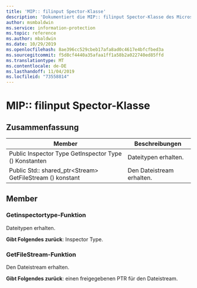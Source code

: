 ```yaml
---
title: 'MIP:: filinput Spector-Klasse'
description: 'Dokumentiert die MIP:: filinput Spector-Klasse des Microsoft Information Protection (MIP) SDK.'
author: msmbaldwin
ms.service: information-protection
ms.topic: reference
ms.author: mbaldwin
ms.date: 10/29/2019
ms.openlocfilehash: 8ae396cc529cbeb17afa8ad0c4617e4bfcfbed3a
ms.sourcegitcommit: f5d8cf4440a35afaa1ff1a58b2a022740ed85ffd
ms.translationtype: MT
ms.contentlocale: de-DE
ms.lasthandoff: 11/04/2019
ms.locfileid: "73558814"
---
```

# <a name="class-mipfileinspector"></a>MIP:: filinput Spector-Klasse 
  
## <a name="summary"></a>Zusammenfassung
 Member                        | Beschreibungen                                
--------------------------------|---------------------------------------------
Public Inspector Type GetInspector Type () Konstanten  |  Dateitypen erhalten.
Public Std:: shared_ptr\<Stream\> GetFileStream () konstant  |  Den Dateistream erhalten.
  
## <a name="members"></a>Member
  
### <a name="getinspectortype-function"></a>Getinspectortype-Funktion
Dateitypen erhalten.

  
**Gibt Folgendes zurück**: Inspector Type.
  
### <a name="getfilestream-function"></a>GetFileStream-Funktion
Den Dateistream erhalten.

  
**Gibt Folgendes zurück**: einen freigegebenen PTR für den Dateistream.